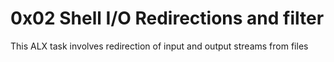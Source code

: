<h1>0x02 Shell I/O Redirections and filter</h1>
<p> This ALX task involves redirection of input and output streams from files</p>